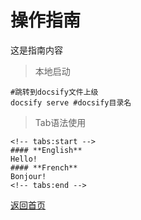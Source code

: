 # 操作指南

这是指南内容  

> 本地启动

```shell
#跳转到docsify文件上级
docsify serve #docsify目录名
```

> Tab语法使用
```shell
<!-- tabs:start -->
#### **English**
Hello!
#### **French**
Bonjour!
<!-- tabs:end -->
```


[返回首页](/)